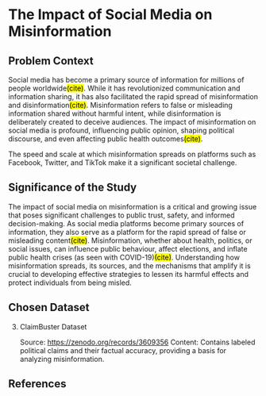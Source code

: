 # The Impact of Social Media on Misinformation

## Problem Context

Social media has become a primary source of information for millions of people worldwide<mark>(cite)</mark>. While it has revolutionized communication and information sharing, it has also facilitated the rapid spread of misinformation and disinformation<mark>(cite)</mark>. Misinformation refers to false or misleading information shared without harmful intent, while disinformation is deliberately created to deceive audiences. The impact of misinformation on social media is profound, influencing public opinion, shaping political discourse, and even affecting public health outcomes<mark>(cite)</mark>.

 The speed and scale at which misinformation spreads on platforms such as Facebook, Twitter, and TikTok make it a significant societal challenge.
 

## Significance of the Study

The impact of social media on misinformation is a critical and growing issue that poses significant challenges to public trust, safety, and informed decision-making. As social media platforms become primary sources of information, they also serve as a platform for the rapid spread of false or misleading content<mark>(cite)</mark>. Misinformation, whether about health, politics, or social issues, can influence public behaviour, affect elections, and inflate public health crises (as seen with COVID-19)<mark>(cite)</mark>. Understanding how misinformation spreads, its sources, and the mechanisms that amplify it is crucial to developing effective strategies to lessen its harmful effects and protect individuals from being misled.


## Chosen Dataset

3. ClaimBuster Dataset

   Source: https://zenodo.org/records/3609356
   Content: Contains labeled political claims and their factual accuracy, providing a basis for analyzing misinformation.

## References
